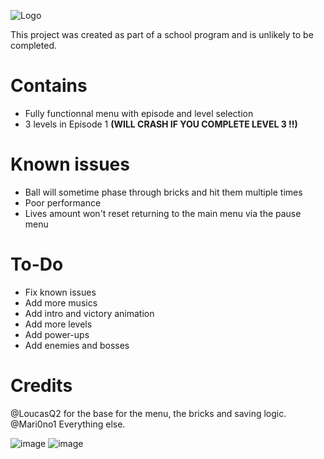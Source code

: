 ![Logo](https://github.com/Mari0no1/Arkanoid_Ultra/assets/110695959/538b7e5b-5b17-47d3-a0de-396c2343e614)

This project was created as part of a school program and is unlikely to be completed.

# Contains
- Fully functionnal menu with episode and level selection
- 3 levels in Episode 1 **(WILL CRASH IF YOU COMPLETE  LEVEL 3 !!)**
# Known issues
- Ball will sometime phase through bricks and hit them multiple times
- Poor performance
- Lives amount won't reset returning to the main menu via the pause menu
# To-Do
- Fix known issues
- Add more musics
- Add intro and victory animation
- Add more levels
- Add power-ups
- Add enemies and bosses

# Credits
@LoucasQ2 for the base for the menu, the bricks and saving logic.
@Mari0no1 Everything else.

![image](https://github.com/Mari0no1/Arkanoid_Ultra/assets/110695959/1607ed7c-ce99-4ff0-8b77-f2a092c0f9a3)
![image](https://github.com/Mari0no1/Arkanoid_Ultra/assets/110695959/0a1023e8-4ce1-4e12-a378-001a523ffe55)


